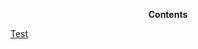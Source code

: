 <p align="center">
  <b>Contents</b>
</p>
<p>
  <a href="../SemB/Operating-System.md">Test</p>
</p>
